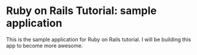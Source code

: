 # Ruby on Rails Tutorial: sample application

This is the sample application for Ruby on Rails tutorial. I will be building this app to become more awesome.